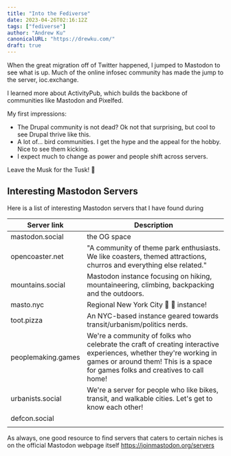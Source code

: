 ```yaml
---
title: "Into the Fediverse"
date: 2023-04-26T02:16:12Z
tags: ["fediverse"]
author: "Andrew Ku"
canonicalURL: "https://drewku.com/"
draft: true
---
```


When the great migration off of Twitter happened, I jumped to Mastodon to see what is up. Much of the online infosec community has made the jump to the server, ioc.exchange. 

I learned more about ActivityPub, which builds the backbone of communities like Mastodon and Pixelfed.

My first impressions:
- The Drupal community is not dead? Ok not that surprising, but cool to see Drupal thrive like this. 
- A lot of... bird communities. I get the hype and the appeal for the hobby. Nice to see them kicking.   
- I expect much to change as power and people shift across servers. 

Leave the Musk for the Tusk! :mammoth:

## Interesting Mastodon Servers 

Here is a list of interesting Mastodon servers that I have found during 

| Server link | Description |
|-------------|-------------|
|  mastodon.social           |    the OG space         |
|   opencoaster.net          |   "A community of theme park enthusiasts. We like coasters, themed attractions, churros and everything else related."          |
|  mountains.social           |   Mastodon instance focusing on hiking, mountaineering, climbing, backpacking and the outdoors.          |
|  masto.nyc           |     Regional New York City 🐘 🗽 instance!        |
|  toot.pizza           |   An NYC-based instance geared towards transit/urbanism/politics nerds.          |
|  peoplemaking.games          |  We're a community of folks who celebrate the craft of creating interactive experiences, whether they're working in games or around them! This is a space for games folks and creatives to call home!           |
|  urbanists.social           |    We're a server for people who like bikes, transit, and walkable cities. Let's get to know each other!         |
|  defcon.social           |             |
|             |             |

As always, one good resource to find servers that caters to certain niches is on the official Mastodon webpage itself
https://joinmastodon.org/servers 